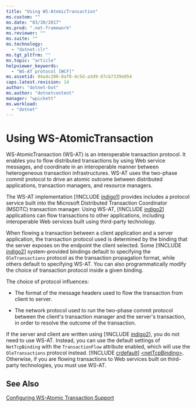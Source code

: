 ```yaml
---
title: "Using WS-AtomicTransaction"
ms.custom: ""
ms.date: "03/30/2017"
ms.prod: ".net-framework"
ms.reviewer: ""
ms.suite: ""
ms.technology: 
  - "dotnet-clr"
ms.tgt_pltfrm: ""
ms.topic: "article"
helpviewer_keywords: 
  - "WS-AT protocol [WCF]"
ms.assetid: 04a4c200-0af0-4c5d-a3d9-87cb7339e054
caps.latest.revision: 14
author: "dotnet-bot"
ms.author: "dotnetcontent"
manager: "wpickett"
ms.workload: 
  - "dotnet"
---
```

# Using WS-AtomicTransaction
WS-AtomicTransaction (WS-AT) is an interoperable transaction protocol. It enables you to flow distributed transactions by using Web service messages, and coordinate in an interoperable manner between heterogeneous transaction infrastructures. WS-AT uses the two-phase commit protocol to drive an atomic outcome between distributed applications, transaction managers, and resource managers.  
  
 The WS-AT implementation [!INCLUDE [indigo1](../../../../includes/indigo1-md.md)] provides includes a protocol service built into the Microsoft Distributed Transaction Coordinator (MSDTC) transaction manager. Using WS-AT, [!INCLUDE [indigo2](../../../../includes/indigo2-md.md)] applications can flow transactions to other applications, including interoperable Web services built using third-party technology.  
  
 When flowing a transaction between a client application and a server application, the transaction protocol used is determined by the binding that the server exposes on the endpoint the client selected. Some [!INCLUDE [indigo2](../../../../includes/indigo2-md.md)] system-provided bindings default to specifying the `OleTransactions` protocol as the transaction propagation format, while others default to specifying WS-AT. You can also programmatically modify the choice of transaction protocol inside a given binding.  
  
 The choice of protocol influences:  
  
-   The format of the message headers used to flow the transaction from client to server.  
  
-   The network protocol used to run the two-phase commit protocol between the client's transaction manager and the server's transaction, in order to resolve the outcome of the transaction.  
  
 If the server and client are written using [!INCLUDE [indigo2](../../../../includes/indigo2-md.md)], you do not need to use WS-AT. Instead, you can use the default settings of `NetTcpBinding` with the `TransactionFlow` attribute enabled, which will use the `OleTransactions` protocol instead. [!INCLUDE [crdefault](../../../../includes/crdefault-md.md)] [\<netTcpBinding>](../../../../docs/framework/configure-apps/file-schema/wcf/nettcpbinding.md). Otherwise, if you are flowing transactions to Web services built on third-party technologies, you must use WS-AT.  
  
## See Also  
 [Configuring WS-Atomic Transaction Support](../../../../docs/framework/wcf/feature-details/configuring-ws-atomic-transaction-support.md)
